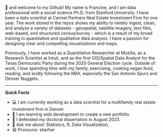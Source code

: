 
👋 and welcome to my Github! My name is Francine, and I am data professional with a social science Ph.D. from Stanford University. I have been a data scientist at Carmel Partners Real Estate Investment Firm for one year. The work stored in the repos shows my ability to nimbly ingest, clean, and analyze a variety of datasets - geospatial, satellite imagery, text files, web-based, and structured census/survey -  which is a result of my broad training in quantitative and qualitative data analysis. I have a passion for designing clear and compelling visualizations and maps. 

Previously, I have worked as a Quantitative Researcher at Mozilla, as a Research Scientist at Intuit, and as the first GIS/Spatial Data Analyst for the Texas Democratic Party during the 2020 General Election cycle. Outside of work, I love spending time with my family, exercising, cooking vegan food, reading, and avidly following the NBA, especially the San Antonio Spurs and Denver Nuggets.

******

**Quick Facts**
- 💻 I am currently working as a data scientist for a multifamily real estate investment firm in Denver.
- 🌱 I am learning web development to create a new portfolio. 
- 🔭 I defended my doctoral dissertation in August 2023. 
- 💬 Ask me about: Statistics, R, Data Visualization,
- 😄 Pronouns: she/her

<!---
francine-stephens/francine-stephens is a ✨ special ✨ repository because its `README.md` (this file) appears on your GitHub profile.
You can click the Preview link to take a look at your changes.
--->


